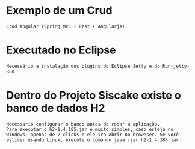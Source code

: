 # Exemplo de um Crud
	Crud Angular (Spring MVC + Rest + Angularjs)

# Executado no Eclipse
	Necessário a instalação dos plugins do Eclipse Jetty e do Run-jetty-Run
	
# Dentro do Projeto Siscake existe o banco de dados H2
	Necessario configurar o banco antes de rodar a aplicação.
	Para executar o h2-1.4.185.jar é muito simples, caso esteja no windows, apenas de 2 clicks e ele ira abrir no brownser. Se você estiver usando Linux, execute o comando java -jar h2-1.4.185.jar	

